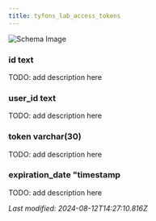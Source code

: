 ```yaml
---
title: tyfons_lab_access_tokens
---
```



![Schema Image](/img/schema/tyfons_lab_access_tokens.svg)

### id text
TODO: add description here

### user_id text
TODO: add description here

### token varchar(30)
TODO: add description here

### expiration_date "timestamp
TODO: add description here


_Last modified: 2024-08-12T14:27:10.816Z_
